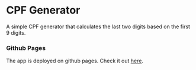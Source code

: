 # CPF Generator

A simple CPF generator that calculates the last two digits based on the first 9 digits.

### Github Pages

The app is deployed on github pages. Check it out <a href="https://jonathassardinha.github.io/cpf-generator/" target="_blank">here</a>.
